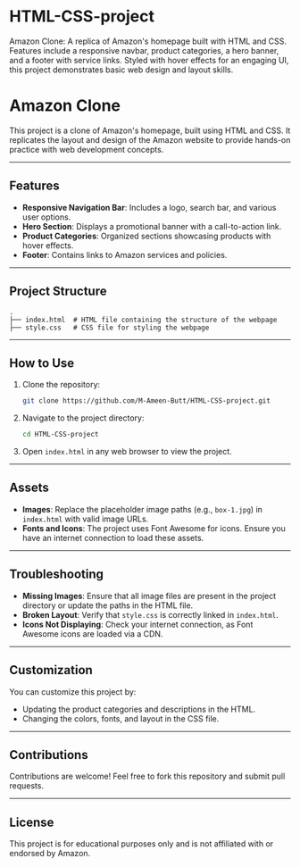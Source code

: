 # HTML-CSS-project
Amazon Clone: A replica of Amazon's homepage built with HTML and CSS. Features include a responsive navbar, product categories, a hero banner, and a footer with service links. Styled with hover effects for an engaging UI, this project demonstrates basic web design and layout skills.
# Amazon Clone

This project is a clone of Amazon's homepage, built using HTML and CSS. It replicates the layout and design of the Amazon website to provide hands-on practice with web development concepts.

---

## Features
- **Responsive Navigation Bar**: Includes a logo, search bar, and various user options.
- **Hero Section**: Displays a promotional banner with a call-to-action link.
- **Product Categories**: Organized sections showcasing products with hover effects.
- **Footer**: Contains links to Amazon services and policies.

---

## Project Structure
```
.
├── index.html  # HTML file containing the structure of the webpage
├── style.css   # CSS file for styling the webpage
```

---

## How to Use

1. Clone the repository:
   ```bash
   git clone https://github.com/M-Ameen-Butt/HTML-CSS-project.git
   ```

2. Navigate to the project directory:
   ```bash
   cd HTML-CSS-project
   ```

3. Open `index.html` in any web browser to view the project.

---

## Assets
- **Images**: Replace the placeholder image paths (e.g., `box-1.jpg`) in `index.html` with valid image URLs.
- **Fonts and Icons**: The project uses Font Awesome for icons. Ensure you have an internet connection to load these assets.

---

## Troubleshooting

- **Missing Images**: Ensure that all image files are present in the project directory or update the paths in the HTML file.
- **Broken Layout**: Verify that `style.css` is correctly linked in `index.html`.
- **Icons Not Displaying**: Check your internet connection, as Font Awesome icons are loaded via a CDN.

---

## Customization

You can customize this project by:
- Updating the product categories and descriptions in the HTML.
- Changing the colors, fonts, and layout in the CSS file.

---

## Contributions

Contributions are welcome! Feel free to fork this repository and submit pull requests.

---

## License

This project is for educational purposes only and is not affiliated with or endorsed by Amazon.
